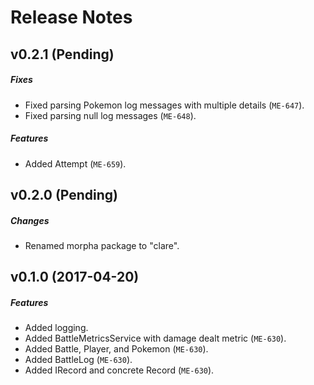 # Release Notes

## v0.2.1 (Pending)
##### Fixes
- Fixed parsing Pokemon log messages with multiple details (`ME-647`).
- Fixed parsing null log messages (`ME-648`).

##### Features
- Added Attempt (`ME-659`).

## v0.2.0 (Pending)
##### Changes
- Renamed morpha package to "clare".

## v0.1.0 (2017-04-20)
##### Features
- Added logging.
- Added BattleMetricsService with damage dealt metric (`ME-630`).
- Added Battle, Player, and Pokemon (`ME-630`).
- Added BattleLog (`ME-630`).
- Added IRecord and concrete Record (`ME-630`).
